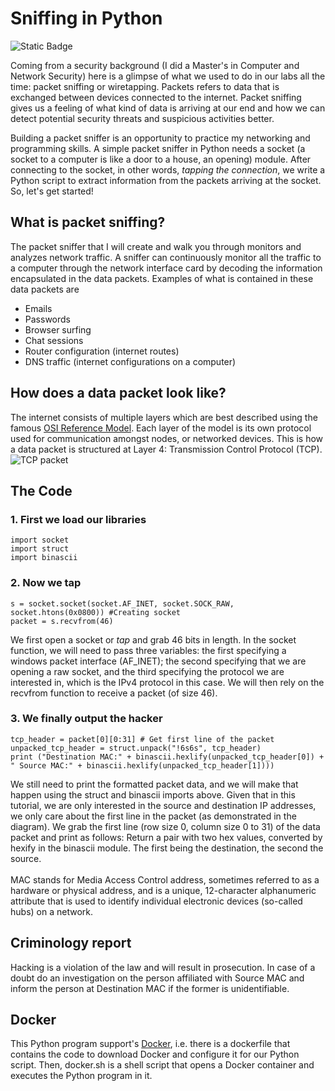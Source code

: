 # Sniffing in Python
![Static Badge](https://img.shields.io/badge/Network%20Security-Tutorial-blue)

Coming from a security background (I did a Master's in Computer and Network Security) here is a glimpse of what we used to do in our labs all the time: packet sniffing or wiretapping. Packets refers to data that is exchanged between devices connected to the internet. Packet sniffing gives us a feeling of what kind of data is arriving at our end and how we can detect potential security threats and suspicious activities better. 

Building a packet sniffer is an opportunity to practice my networking and programming skills. A simple packet sniffer in Python needs a socket (a socket to a computer is like a door to a house, an opening) module. After connecting to the socket, in other words, *tapping the connection*, we write a Python script to extract information from the packets arriving at the socket.
So, let's get started!

## What is packet sniffing?
The packet sniffer that I will create and walk you through monitors and analyzes network traffic. A sniffer can continuously monitor all the traffic to a computer through the network interface card by decoding the information encapsulated in the data packets. Examples of what is contained in these data packets are
- Emails
- Passwords
- Browser surfing
- Chat sessions
- Router configuration (internet routes)
- DNS traffic (internet configurations on a computer)

## How does a data packet look like?
The internet consists of multiple layers which are best described using the famous [OSI Reference Model](https://www.educative.io/blog/osi-model-layers). Each layer of the model is its own protocol used for communication amongst nodes, or networked devices. This is how a data packet is structured at Layer 4: Transmission Control Protocol (TCP).
<br>
![TCP packet](https://i.ibb.co/CM4SVX4/tcppacket.gif "TCP packet")
<br>

## The Code
### 1. First we load our libraries
```
import socket
import struct
import binascii
```
### 2. Now we tap
```
s = socket.socket(socket.AF_INET, socket.SOCK_RAW, socket.htons(0x0800)) #Creating socket
packet = s.recvfrom(46)
```
We first open a socket or *tap* and grab 46 bits in length. In the socket function, we will need to pass three variables: the first specifying a windows packet interface (AF_INET); the second specifying that we are opening a raw socket, and the third specifying the protocol we are interested in, which is the IPv4 protocol in this case. We will then rely on the recvfrom function to receive a packet (of size 46).
### 3. We finally output the hacker
```
tcp_header = packet[0][0:31] # Get first line of the packet
unpacked_tcp_header = struct.unpack("!6s6s", tcp_header)
print ("Destination MAC:" + binascii.hexlify(unpacked_tcp_header[0]) + " Source MAC:" + binascii.hexlify(unpacked_tcp_header[1])))
```
We still need to print the formatted packet data, and we will make that happen using the struct and binascii imports above. Given that in this tutorial, we are only interested in the source and destination IP addresses, we only care about the first line in the packet (as demonstrated in the diagram). We grab the first line (row size 0, column size 0 to 31) of the data packet and print as follows: Return a pair with two hex values, converted by hexify in the binascii module. The first being the destination, the second the source.
<br><br>
MAC stands for Media Access Control address, sometimes referred to as a hardware or physical address, and is a unique, 12-character alphanumeric attribute that is used to identify individual electronic devices (so-called hubs) on a network.

## Criminology report
Hacking is a violation of the law and will result in prosecution. In case of a doubt do an investigation on the person affiliated with Source MAC and inform the person at Destination MAC if the former is unidentifiable.

## Docker
This Python program support's [Docker](https://medium.com/@ajita-gupta/two-fantastic-resources-that-will-get-you-any-job-3f93edbc4c25), i.e. there is a dockerfile that contains the code to download Docker and configure it for our Python script. Then, docker.sh is a shell script that opens a Docker container and executes the Python program in it.



